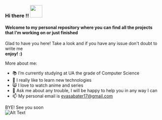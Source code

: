 ### Hi there !! <img src="https://giphy.com/embed/IcJ6n6VJNjRNS" width="40" height="40" />  
#### Welcome to my personal repository where you can find all the projects that I'm working on or just finished

Glad to have you here! Take a look and if you have any issue don't doubt to write me  
**enjoy! :)**

More about me:  
- 📚 I’m currently studying at UA the grade of Computer Science
- 🐣 I really like to learn new technologies
- 😸 I love to watch anime and series 
- 💬 Ask me about any trouble, I will be happy to help you in any way I can
- 📫 My personal email is evasabater17@gmail.com 

BYE! See you soon  
![Alt Text](https://media.giphy.com/media/vFKqnCdLPNOKc/giphy.gif) 

<!--
**evirusky/evirusky** is a ✨ _special_ ✨ repository because its `README.md` (this file) appears on your GitHub profile.

Here are some ideas to get you started:

- 🔭 I’m currently working on ...
- 🌱 I’m currently learning ...
- 👯 I’m looking to collaborate on ...
- 🤔 I’m looking for help with ...
- 💬 Ask me about ...
- 📫 How to reach me: ...
- 😄 Pronouns: ...
- ⚡ Fun fact: ...
-->


